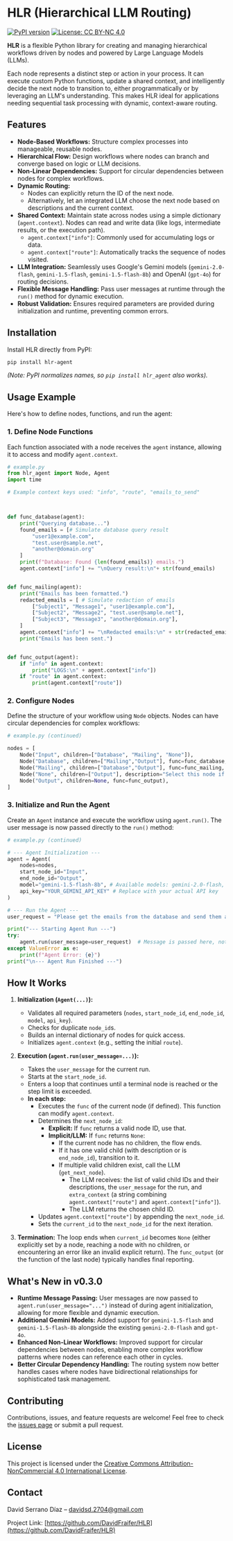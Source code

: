 # HLR (Hierarchical LLM Routing)

[![PyPI version](https://badge.fury.io/py/hlr-agent.svg)](https://badge.fury.io/py/hlr-agent)
[![License: CC BY-NC 4.0](https://img.shields.io/badge/License-CC%20BY--NC%204.0-lightgrey.svg)](https://creativecommons.org/licenses/by-nc/4.0/)

**HLR** is a flexible Python library for creating and managing hierarchical workflows driven by nodes and powered by Large Language Models (LLMs).

Each node represents a distinct step or action in your process. It can execute custom Python functions, update a shared context, and intelligently decide the next node to transition to, either programmatically or by leveraging an LLM's understanding. This makes HLR ideal for applications needing sequential task processing with dynamic, context-aware routing.

## Features

-   **Node-Based Workflows:** Structure complex processes into manageable, reusable nodes.
-   **Hierarchical Flow:** Design workflows where nodes can branch and converge based on logic or LLM decisions.
-   **Non-Linear Dependencies:** Support for circular dependencies between nodes for complex workflows.
-   **Dynamic Routing:**
    -   Nodes can explicitly return the ID of the next node.
    -   Alternatively, let an integrated LLM choose the next node based on descriptions and the current context.
-   **Shared Context:** Maintain state across nodes using a simple dictionary (`agent.context`). Nodes can read and write data (like logs, intermediate results, or the execution path).
    -   `agent.context["info"]`: Commonly used for accumulating logs or data.
    -   `agent.context["route"]`: Automatically tracks the sequence of nodes visited.
-   **LLM Integration:** Seamlessly uses Google's Gemini models (`gemini-2.0-flash`, `gemini-1.5-flash`, `gemini-1.5-flash-8b`) and OpenAI (`gpt-4o`) for routing decisions.
-   **Flexible Message Handling:** Pass user messages at runtime through the `run()` method for dynamic execution.
-   **Robust Validation:** Ensures required parameters are provided during initialization and runtime, preventing common errors.

## Installation

Install HLR directly from PyPI:

```bash
pip install hlr-agent
```

*(Note: PyPI normalizes names, so `pip install hlr_agent` also works).*

## Usage Example

Here's how to define nodes, functions, and run the agent:

### 1. Define Node Functions

Each function associated with a node receives the `agent` instance, allowing it to access and modify `agent.context`.

```python
# example.py
from hlr_agent import Node, Agent
import time

# Example context keys used: "info", "route", "emails_to_send"



def func_database(agent):
    print("Querying database...")
    found_emails = [# Simulate database query result
        "user1@example.com",
        "test.user@sample.net",
        "another@domain.org"
    ]
    print(f"Database: Found {len(found_emails)} emails.")
    agent.context["info"] += "\nQuery result:\n"+ str(found_emails)


def func_mailing(agent): 
    print("Emails has been formatted.")
    redacted_emails = [ # Simulate redaction of emails
        ["Subject1", "Message1", "user1@example.com"],
        ["Subject2", "Message2", "test.user@sample.net"],
        ["Subject3", "Message3", "another@domain.org"],
    ]
    agent.context["info"] += "\nRedacted emails:\n" + str(redacted_emails)
    print("Emails has been sent.")


def func_output(agent):
    if "info" in agent.context: 
        print("LOGS:\n" + agent.context["info"])
    if "route" in agent.context:
        print(agent.context["route"]) 

```

### 2. Configure Nodes

Define the structure of your workflow using `Node` objects. Nodes can have circular dependencies for complex workflows:

```python
# example.py (continued)

nodes = [
    Node("Input", children=["Database", "Mailing", "None"]),
    Node("Database", children=["Mailing","Output"], func=func_database, description="Select this if the user wants to use a database"),
    Node("Mailing", children=["Database","Output"], func=func_mailing, description="Select this if the user wants to use a mailing related functionality."),
    Node("None", children=["Output"], description="Select this node if the rest o the nodes are not valid for the request"),
    Node("Output", children=None, func=func_output),
]
```

### 3. Initialize and Run the Agent

Create an `Agent` instance and execute the workflow using `agent.run()`. The user message is now passed directly to the `run()` method:

```python
# example.py (continued)

# --- Agent Initialization ---
agent = Agent(
    nodes=nodes,
    start_node_id="Input",
    end_node_id="Output",
    model="gemini-1.5-flash-8b", # Available models: gemini-2.0-flash, gemini-1.5-flash, gemini-1.5-flash-8b, gpt-4o
    api_key="YOUR_GEMINI_API_KEY" # Replace with your actual API key
)

# --- Run the Agent ---
user_request = "Please get the emails from the database and send them a welcome message."

print("--- Starting Agent Run ---")
try:
    agent.run(user_message=user_request)  # Message is passed here, not in init
except ValueError as e:
    print(f"Agent Error: {e}")
print("\n--- Agent Run Finished ---")

```

## How It Works

1.  **Initialization (`Agent(...)`):**
    *   Validates all required parameters (`nodes`, `start_node_id`, `end_node_id`, `model`, `api_key`).
    *   Checks for duplicate `node_id`s.
    *   Builds an internal dictionary of nodes for quick access.
    *   Initializes `agent.context` (e.g., setting the initial `route`).

2.  **Execution (`agent.run(user_message=...)`):**
    *   Takes the `user_message` for the current run.
    *   Starts at the `start_node_id`.
    *   Enters a loop that continues until a terminal node is reached or the step limit is exceeded.
    *   **In each step:**
        *   Executes the `func` of the current node (if defined). This function can modify `agent.context`.
        *   Determines the `next_node_id`:
            *   **Explicit:** If `func` returns a valid node ID, use that.
            *   **Implicit/LLM:** If `func` returns `None`:
                *   If the current node has no children, the flow ends.
                *   If it has one valid child (with description or is `end_node_id`), transition to it.
                *   If multiple valid children exist, call the LLM (`get_next_node`).
                    *   The LLM receives: the list of valid child IDs and their descriptions, the `user_message` for the run, and `extra_context` (a string combining `agent.context["route"]` and `agent.context["info"]`).
                    *   The LLM returns the chosen child ID.
        *   Updates `agent.context["route"]` by appending the `next_node_id`.
        *   Sets the `current_id` to the `next_node_id` for the next iteration.

3.  **Termination:** The loop ends when `current_id` becomes `None` (either explicitly set by a node, reaching a node with no children, or encountering an error like an invalid explicit return). The `func_output` (or the function of the last node) typically handles final reporting.

## What's New in v0.3.0

-   **Runtime Message Passing:** User messages are now passed to `agent.run(user_message="...")` instead of during agent initialization, allowing for more flexible and dynamic execution.
-   **Additional Gemini Models:** Added support for `gemini-1.5-flash` and `gemini-1.5-flash-8b` alongside the existing `gemini-2.0-flash` and `gpt-4o`.
-   **Enhanced Non-Linear Workflows:** Improved support for circular dependencies between nodes, enabling more complex workflow patterns where nodes can reference each other in cycles.
-   **Better Circular Dependency Handling:** The routing system now better handles cases where nodes have bidirectional relationships for sophisticated task management.

## Contributing

Contributions, issues, and feature requests are welcome! Feel free to check the [issues page](https://github.com/DavidFraifer/HLR/issues) or submit a pull request.

## License

This project is licensed under the [Creative Commons Attribution-NonCommercial 4.0 International License](https://creativecommons.org/licenses/by-nc/4.0/).

## Contact

David Serrano Díaz – davidsd.2704@gmail.com

Project Link: [https://github.com/DavidFraifer/HLR](https://github.com/DavidFraifer/HLR)